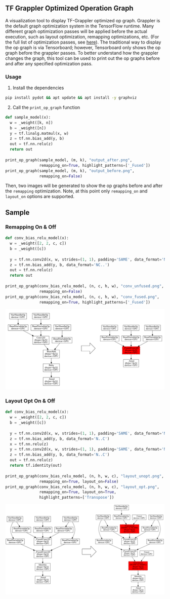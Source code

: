## TF Grappler Optimized Operation Graph

A visualization tool to display TF-Grappler optimized op graph. Grappler is the
default graph optimization system in the TensorFlow runtime. Many different
graph optimization passes will be applied before the actual execution, such as
layout optimization, remapping optimizations, etc. (For the full list of
optimization passes, see
[here](https://www.tensorflow.org/guide/graph_optimization)). The traditional
way to display the op graph is via Tensorboard; however, Tensorboard only shows
the op graph before the grappler passes. To better understand how the grappler
changes the graph, this tool can be used to print out the op graphs before and
after any specified optimization pass.

### Usage
1. Install the dependencies
```bash
pip install pydot && apt update && apt install -y graphviz
```
2. Call the `print_op_graph` function
```python
def sample_model(x):
  w = _weight([k, n])
  b = _weight([n])
  y = tf.linalg.matmul(x, w)
  z = tf.nn.bias_add(y, b)
  out = tf.nn.relu(z)
  return out
 
print_op_graph(sample_model, (m, k), "output_after.png",
               remapping_on=True, highlight_patterns=['_Fused'])
print_op_graph(sample_model, (m, k), "output_before.png",
               remapping_on=False)
```
Then, two images will be generated to show the op graphs before and after the
`remapping` optimization. Note, at this point only `remapping_on` and
`layout_on` options are supported.

## Sample
### Remapping On & Off
```python
def conv_bias_relu_model(x):
  w = _weight([2, 2, c, c])
  b = _weight([c])

  y = tf.nn.conv2d(x, w, strides=(1, 1), padding='SAME', data_format='NCHW')
  z = tf.nn.bias_add(y, b, data_format='NC..')
  out = tf.nn.relu(z)
  return out

print_op_graph(conv_bias_relu_model, (n, c, h, w), "conv_unfused.png",
               remapping_on=False)
print_op_graph(conv_bias_relu_model, (n, c, h, w), "conv_fused.png",
               remapping_on=True, highlight_patterns=['_Fused'])
```
![Remapping pass](pics/conv_bias_relu.png)

### Layout Opt On & Off
```python
def conv_bias_relu_model(x):
  w = _weight([2, 2, c, c])
  b = _weight([c])

  y = tf.nn.conv2d(x, w, strides=(1, 1), padding='SAME', data_format='NHWC')
  z = tf.nn.bias_add(y, b, data_format='N..C')
  x = tf.nn.relu(z)
  y = tf.nn.conv2d(x, w, strides=(1, 1), padding='SAME', data_format='NHWC')
  z = tf.nn.bias_add(y, b, data_format='N..C')
  out = tf.nn.relu(z)
  return tf.identity(out)

print_op_graph(conv_bias_relu_model, (n, h, w, c), "layout_unopt.png",
               remapping_on=True, layout_on=False)
print_op_graph(conv_bias_relu_model, (n, h, w, c), "layout_opt.png",
               remapping_on=True, layout_on=True,
               highlight_patterns=['Transpose'])
```
![Layout pass](pics/layout.png)

